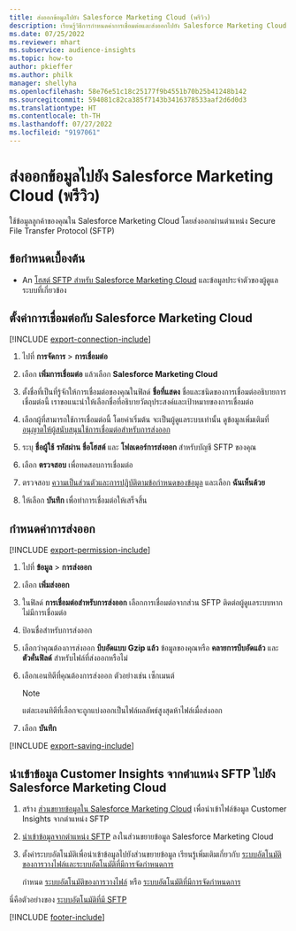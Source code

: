 ```yaml
---
title: ส่งออกข้อมูลไปยัง Salesforce Marketing Cloud (พรีวิว)
description: เรียนรู้วิธีการกำหนดค่าการเชื่อมต่อและส่งออกไปยัง Salesforce Marketing Cloud
ms.date: 07/25/2022
ms.reviewer: mhart
ms.subservice: audience-insights
ms.topic: how-to
author: pkieffer
ms.author: philk
manager: shellyha
ms.openlocfilehash: 58e76e51c18c25177f9b4551b70b25b41248b142
ms.sourcegitcommit: 594081c82ca385f7143b3416378533aaf2d6d0d3
ms.translationtype: HT
ms.contentlocale: th-TH
ms.lasthandoff: 07/27/2022
ms.locfileid: "9197061"
---
```

# <a name="export-data-to-salesforce-marketing-cloud-preview"></a>ส่งออกข้อมูลไปยัง Salesforce Marketing Cloud (พรีวิว)

ใช้ข้อมูลลูกค้าของคุณใน Salesforce Marketing Cloud โดยส่งออกผ่านตำแหน่ง Secure File Transfer Protocol (SFTP)

## <a name="prerequisites"></a>ข้อกำหนดเบื้องต้น

- An [โฮสต์ SFTP สำหรับ Salesforce Marketing Cloud](https://help.salesforce.com/articleView?id=sf.mc_es_configure_enhanced_ftp.htm&type=5) และข้อมูลประจำตัวของผู้ดูแลระบบที่เกี่ยวข้อง

## <a name="set-up-connection-to-salesforce-marketing-cloud"></a>ตั้งค่าการเชื่อมต่อกับ Salesforce Marketing Cloud

[!INCLUDE [export-connection-include](includes/export-connection-admn.md)]

1. ไปที่ **การจัดการ** > **การเชื่อมต่อ**

1. เลือก **เพิ่มการเชื่อมต่อ** แล้วเลือก **Salesforce Marketing Cloud**

1. ตั้งชื่อที่เป็นที่รู้จักให้การเชื่อมต่อของคุณในฟิลด์ **ชื่อที่แสดง** ชื่อและชนิดของการเชื่อมต่ออธิบายการเชื่อมต่อนี้ เราขอแนะนำให้เลือกชื่อที่อธิบายวัตถุประสงค์และเป้าหมายของการเชื่อมต่อ

1. เลือกผู้ที่สามารถใช้การเชื่อมต่อนี้ โดยค่าเริ่มต้น จะเป็นผู้ดูแลระบบเท่านั้น ดูข้อมูลเพิ่มเติมที่ [อนุญาตให้ผู้สนับสนุนใช้การเชื่อมต่อสำหรับการส่งออก](connections.md#allow-contributors-to-use-a-connection-for-exports)

1. ระบุ **ชื่อผู้ใช้** **รหัสผ่าน** **ชื่อโฮสต์** และ **โฟลเดอร์การส่งออก** สำหรับบัญชี SFTP ของคุณ

1. เลือก **ตรวจสอบ** เพื่อทดสอบการเชื่อมต่อ

1. ตรวจสอบ [ความเป็นส่วนตัวและการปฏิบัติตามข้อกำหนดของข้อมูล](connections.md#data-privacy-and-compliance) และเลือก **ฉันเห็นด้วย**

1. ให้เลือก **บันทึก** เพื่อทำการเชื่อมต่อให้เสร็จสิ้น

## <a name="configure-an-export"></a>กำหนดค่าการส่งออก

[!INCLUDE [export-permission-include](includes/export-permission.md)]

1. ไปที่ **ข้อมูล** > **การส่งออก**

1. เลือก **เพิ่มส่งออก**

1. ในฟิลด์ **การเชื่อมต่อสำหรับการส่งออก** เลือกการเชื่อมต่อจากส่วน SFTP ติดต่อผู้ดูแลระบบหากไม่มีการเชื่อมต่อ

1. ป้อนชื่อสำหรับการส่งออก

1. เลือกว่าคุณต้องการส่งออก **บีบอัดแบบ Gzip แล้ว** ข้อมูลของคุณหรือ **คลายการบีบอัดแล้ว** และ **ตัวคั่นฟิลด์** สำหรับไฟล์ที่ส่งออกหรือไม่

1. เลือกเอนทิตีที่คุณต้องการส่งออก ตัวอย่างเช่น เซ็กเมนต์

   > [!NOTE]
   > แต่ละเอนทิตีที่เลือกจะถูกแบ่งออกเป็นไฟล์ผลลัพธ์สูงสุดห้าไฟล์เมื่อส่งออก

1. เลือก **บันทึก**

[!INCLUDE [export-saving-include](includes/export-saving.md)]

## <a name="import-customer-insights-data-from-sftp-location-to-salesforce-marketing-cloud"></a>นำเข้าข้อมูล Customer Insights จากตำแหน่ง SFTP ไปยัง Salesforce Marketing Cloud

1. สร้าง [ส่วนขยายข้อมูลใน Salesforce Marketing Cloud](https://help.salesforce.com/articleView?id=sf.mc_es_create_data_extension.htm&type=5) เพื่อนำเข้าไฟล์ข้อมูล Customer Insights จากตำแหน่ง SFTP

2. [นำเข้าข้อมูลจากตำแหน่ง SFTP](https://help.salesforce.com/articleView?id=sf.mc_es_import_data_extension_classic.htm&type=5) ลงในส่วนขยายข้อมูล Salesforce Marketing Cloud

3. ตั้งค่าระบบอัตโนมัติเพื่อนำเข้าข้อมูลไปยังส่วนขยายข้อมูล เรียนรู้เพิ่มเติมเกี่ยวกับ [ระบบอัตโนมัติของการวางไฟล์และระบบอัตโนมัติที่มีการจัดกำหนดการ](https://help.salesforce.com/articleView?id=sf.mc_as_triggered_automations.htm&type=5)

   กำหนด [ระบบอัตโนมัติของการวางไฟล์](https://help.salesforce.com/articleView?id=sf.mc_as_define_a_triggered_automation.htm&type=5) หรือ [ระบบอัตโนมัติที่มีการจัดกำหนดการ](https://help.salesforce.com/articleView?id=sf.mc_as_define_a_scheduled_automation.htm&type=5)

นี่คือตัวอย่างของ [ระบบอัตโนมัติที่มี SFTP](https://help.salesforce.com/articleView?id=sf.mc_as_ftp_and_triggered_automation_scenario.htm&type=5)

[!INCLUDE [footer-include](includes/footer-banner.md)]
